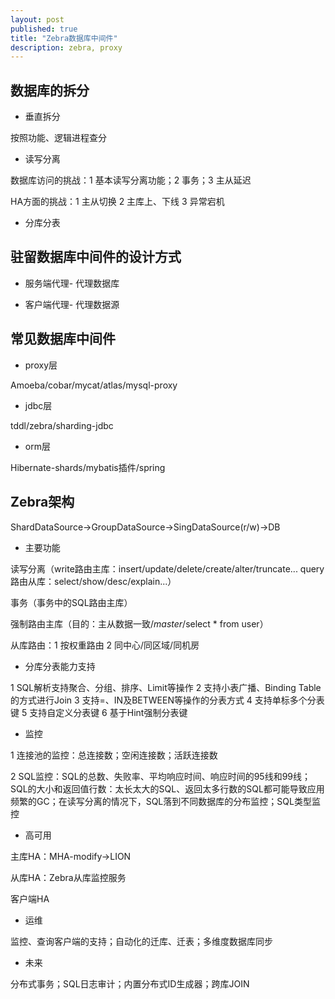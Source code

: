```yaml
---
layout: post
published: true
title: "Zebra数据库中间件"
description: zebra, proxy
---
```

## 数据库的拆分

- 垂直拆分

按照功能、逻辑进程查分

- 读写分离

数据库访问的挑战：1 基本读写分离功能；2 事务；3 主从延迟

HA方面的挑战：1 主从切换 2 主库上、下线 3 异常宕机

- 分库分表

## 驻留数据库中间件的设计方式

- 服务端代理- 代理数据库

- 客户端代理- 代理数据源

## 常见数据库中间件

- proxy层

Amoeba/cobar/mycat/atlas/mysql-proxy

- jdbc层

tddl/zebra/sharding-jdbc

- orm层

Hibernate-shards/mybatis插件/spring

## Zebra架构

ShardDataSource->GroupDataSource->SingDataSource(r/w)->DB

- 主要功能

读写分离（write路由主库：insert/update/delete/create/alter/truncate...  query路由从库：select/show/desc/explain...）

事务（事务中的SQL路由主库）

强制路由主库（目的：主从数据一致/*master*/select * from user）

从库路由：1 按权重路由 2 同中心/同区域/同机房

- 分库分表能力支持

1 SQL解析支持聚合、分组、排序、Limit等操作 2 支持小表广播、Binding Table的方式进行Join 3 支持=、IN及BETWEEN等操作的分表方式 4 支持单标多个分表键 5 支持自定义分表键 6 基于Hint强制分表键

- 监控

1 连接池的监控：总连接数；空闲连接数；活跃连接数

2 SQL监控：SQL的总数、失败率、平均响应时间、响应时间的95线和99线；SQL的大小和返回值行数：太长太大的SQL、返回太多行数的SQL都可能导致应用频繁的GC；在读写分离的情况下，SQL落到不同数据库的分布监控；SQL类型监控

- 高可用

主库HA：MHA-modify->LION

从库HA：Zebra从库监控服务

客户端HA

- 运维

监控、查询客户端的支持；自动化的迁库、迁表；多维度数据库同步

- 未来

分布式事务；SQL日志审计；内置分布式ID生成器；跨库JOIN
